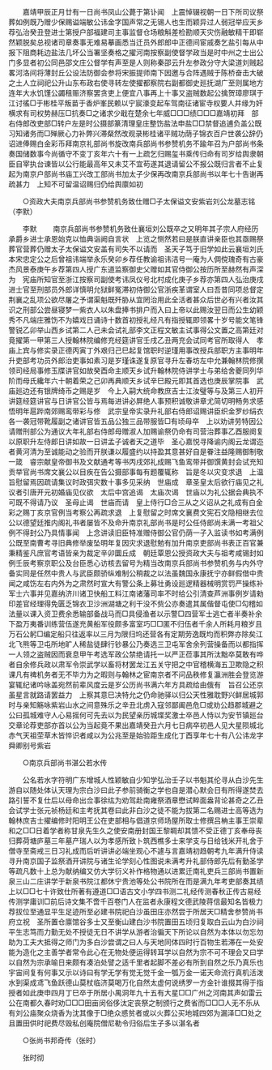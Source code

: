 <!-- { "loadSidebar": true } -->
　　嘉靖甲辰正月廿有一日尚书凤山公薨于第讣闻　上震悼辍视朝一日下所司议祭葬如例既乃赠少保赐谥端敏公讳金字国声常之无锡人也生而颖异过人弱冠举应天乡荐弘治癸丑登进士第授户部福建司主事监督仓场粮斛差检勘顺天灾伤融敏精干即崭然颖脱矣总视诸司章奏事无难易摹画悉当迁员外郎郎中正德间宦戚奏乞盐引每从中报下阻商耗边盐法几坏公当署坚奏格之擢河南按察副使督学政当是时中州之士出公门多显者初公同邑邵文庄公督学有声至是人则称秦邵云升左参政分守大梁道刘贼起畧河洛间将薄封丘公设法防御会参将宋振提师南下因邀与合阵遇贼于陈桥奋击大破之土人立祠祀公升山东布政右使寻转左使擢都察院右副都御史廵抚湖广至则属地方连年大水饥馑公蠲租赈济察罢贪吏上便宜八事再上十事又盗贼数起公擒贺璋廖琪于江讨徭□于彬桂平叛苗于香炉峯民赖以宁宸濠变起车驾南征诸宦寺权要人并缘为奸横求有司权势赫压□抗奏□之诸求少戢在楚余七年威□□□绩□□□嘉靖初拜　部右侍郎改吏部□转户左是时公摄部篆清理皇庄整饬盐法申盐□□禁督追逋负盖公既习知诸务而□殚厥心力补弊兴滞粲然改观录彬桂诸平贼功荫子锦衣百户世袭公辞仍诏进俸赐白金彩币拜南京礼部尚书旋改南兵部尚书参赞机务不踰年召为户部尚书条奏国储数事今尚循守不变丁亥年六十有一上疏乞归赐玺书乘传归命有司岁给舆隶朝臣自宰执台谏皆以公行能最高年又未艾不宜苟遂其退请留公不报公既归言者不止复起为南京户部尚书庙工兴改工部尚书加太子少保再改南京兵部尚书以年七十告谢再疏甚力　上知不可留温诏赐归仍给舆廪如初 

　　○资政大夫南京兵部尚书参赞机务致仕赠□子太保谥文安紫岩刘公龙墓志铭（李默） 

　　李默 
　　南京兵部尚书参赞机务致仕襄垣刘公既卒之又明年其子宗人府经历承爵乡进士承恩始克以恤典诣阙自言状　上览之恻然若曰是朕直讲亲臣也其亟赐祭葬官营葬仍赠太子太保谥文安盖有司失不以请而　圣天子笃于旧学如此云襄垣刘氏本宋忠定公之后曾祖讳端举永乐癸卯乡荐任教谕祖讳洁号一庵为人倜傥瑰奇有古豪杰风景泰庚午乡荐第四人授广东道监察御史父赠如其官侍御公按历所至赫然有声深为　宪庙所知官至浙江按察司副使考讳凤仪号北村成化庚子乡荐亦第四人弘治庚戌进士官至刑部员外郎详慎明允狱鲜冤滞初侍御公官浙疾革谓室人曰吾昔同项总督定荆襄之乱项公欲尽屠之予谓渠魁既歼胁从宜罔治用此全活者甚众后世必有兴者汝其识之刑部公尝昼寝梦一紫衣人以朱盘捧书排户而入曰上帝以此赐汝翌日而公生幼颖秀不凡端庄雅饬不为嬉戏日诵诗十数首初授礼经凡有指授辄即领畧十岁号能文笔锋警锐乙卯举山西乡试第二人己未会试礼部李文正程文敏主试事得公文置之高第廷对竟擢第一甲第三人授翰林院编修充经筵讲官壬戌乙丑两充会试同考官所取得人　孝庙上宾与修实录正德丙寅丁外艰归己巳起复馆职时逆瑾用事改授兵部职方主事明年升吏部考功员外郎治吏事如素习是岁瑾诛遂复原官寻升左春坊左中允兼翰林院修撰领司经局事修玉牒讲官如故癸酉命主顺天乡试升翰林院侍讲学士与弟给舍夔同列华阶而母氏纔年六十朝着荣之己卯再典顺天乡试辛巳殿元即其首选也庚辰掌院事　武庙廵边还有银牌绮币之赐是岁　今上入嗣大统命教庶吉士江汝璧等与及第三人初开讲筵经筵讲官与日讲官公皆与焉每进讲必屏绝人事预积诚敬讲章尤简切明畅务求感悟明年扈跸南郊赐鸾带彩与修　武宗皇帝实录升礼部右侍郎诏赐讲臣织金罗纱绢衣各一袭冠带靴履副之诸讲官皆五品公独三品带服皆□有顷母卒　上以劝讲劳特因公请赠刑部公为通议大年礼部右侍郎母赠淑人加赐谕祭仍命有司营治葬事乙酉服阕复以原职升左侍郎日讲如故一日讲孟子诚者天之道毕　圣心嘉悦寻降谕内阁云龙谓迩者黄河清为至诚能动之验而开朕谦以履盛约以持盈其意甚好自是眷注益隆赐御制敬一箴　睿宗献皇帝御书及文献通考等书丙戌郊礼成赐飞鱼鸾带并御馔黄封会试充知贡举官尚书席文襄公以目疾在告公摄部事每有题覆辄称　旨是冬以灾变求退　上温旨慰留焉因疏请集议时政弭灾数十事多见采纳　世庙成　章圣皇太后欲行庙见之礼议者引唐开元初婚庙见仪欲　太后中宫追谒　太庙次谒　世庙以为礼公据会典执不可既不得请乃议　圣母止谒　世庙而请　皇上侍行□合三从之义诏从之礼成有白金彩之赐丁亥京官例当考察公再疏求退　上复慰留之时席文襄费文宪石文隐相继去位公以德望廷推内阁礼书者屡皆不及命升南京礼部尚书是时公任侍郎尚未满一考祖父例不得封公乃具情事闻　上念讲读旧臣特准赠侍御公官仍荫一子入监读书如考满例公既至南曹考寻旧典修举废坠明年复因灾求退慰勉有加升南京吏部尚书表正百官兼秉精鉴凡庶官考语皆亲为裁定辛卯圜丘成　朝廷覃恩公授资政大夫与祖考咸锡封如例壬辰考察京职公及台臣悉心访核去留号为精当改南京兵部尚书参赞机务与内外守备实同是任然中贵人与武臣颇骄纵难制公稍裁之以法虽魏国永康抚宁亦鲜假借中贵闻之咸饬左右内外为之肃然时宣大有警公条上募壮勇设廵逻精器械明赏罚严操练补军士六事并见嘉纳济川诸卫快船工料江南诸藩司率不时给公引清查芦洲事例岁请勑印差官经理得免匮乏锦衣卫沙洲湖塘之利干没不赀公亦奏遣其属偕督屯使□勾稽如法量以课入资卫费余悉输部备战马而□具侵渔者以示警□四营军士逃亡者半奏补余下盈万夷番训练营伍遂充黄船军役颇多富室巧□□匿不归伍者千余人所耗月粮岁且万石公躬□编定船只往返率以三月为限归坞还营各有定期劳逸既均而积弊亦除矣江北飞熊等卫屯所地旷人稀盐徒肆行钞暴公乃奏选三卫屯军舍余列营操备而以都指挥一人领之盗贼因而衰息甲午考选军政公禁绝请托一以严正莅事其所汰黜卒莫敢有哗者自余修兵政以肃军令崇武学以畜将材罢龙江五关守把之中官稽横海五卫欺隐之积课凡有禆机务者无不毕力为之暇则与翰林之宦南京者不问品秩修复瀛洲胜会登览游宴辄纪诸吟咏盖宛然前辈风度云是岁公历尚书满六年方具疏给由俄有　旨召公还京虽星言就路请罢益力　上察其意巳决特允之仍命驰驿以归公天性雅耽野兴鲜居城郭时与亲知觞咏紫岩山水之间意殊乐之辛丑北虏入寇邻鄙阖邑危□或劝公趋郡城避之公曰孤城难守人心易摇何可先去以为民望亲历城堞奖激士卒邑人恃以为安节镇廵台交章论荐吏部亦首以公为当起竟不果出嘉靖癸丑六月七日病卒初邑人见大星陨城北赤气天祖茔草木皆悴识者咸以为公兆至是始验距生成化丁酉享年七十有八公讳龙字舜卿别号紫岩 

　　○南京兵部尚书湛公若水传 

　　公名若水字符明广东增城人性颖敏自少知学弘治壬子以书魁其伦寻从白沙先生游自以随处体认天理为宗白沙曰此子参前骑衡之学也自是潜心默会日有所得遂焚去路引誓不复仕后以母命出佥事徐纮为劝驾赴南雍祭酒章懋试睟面盎背论甚奇之乙丑会试学士张元祯杨廷和主考抚其卷曰此非白沙之徒不能为拔第二名赐进士高等选为翰林庶吉士擢编修时阳明王公在吏部相与倡道京师场屋所取士修撰吕柟主事王崇辈和之□□日着学者称甘泉先生久之使安南册封国王黎睭却其馈不受正德丁亥奉母丧归葬荷塘庐墓三年墓产瑞人以为孝感所致卜筑西樵多士来学支与日给钱米开礼舍于僧寺至斋戒三日习礼成而后听讲讲必端坐观心不遽与言嘉靖初趋朝考九年满升侍读寻升南京国子监祭酒开讲院与诸生论学刻心性图说未满考升礼部侍郎先后有勤圣学等疏凡数十上总为献纳编又仿大学衍义补作格物通以进累迁南礼吏兵三部尚书置新泉三山二庄讲学于新泉书院江都休宁贵池等处公书院所在而是满九年考吏部奏其绩　上以□□七十许致仕所著有遵道□□语古文小学四书测二礼经传测春秋正传古易经传测学庸训□前后诗文集不啻千百卷门人在监者永康程文德武陵蒋信最知名皆极力荐拔位至通显平生足迹所至必建书院祀白沙虽田庄亦然尝于所居天□精舍参赞尚书府立祝　圣所置仓廪馆谷多士又至衡山建白沙书院置田五顷归复取白云山为白沙祠平生志笃而力勤无处不授徒无日不讲学从游者治徧天下所论以自然为本体以勿忘勿助为工夫大抵得之师门为多白沙尝谓之曰人与天地同体四时行百物生若滞在一处安能为造化之主善学者常令此心在无物处便运得转耳学以自然为宗不可不理会又曰学以自然为宗承喻日来颇有凑泊处譬之适千里者起脚不差必有所到自然之乐乃真乐也宇宙间复有何事又示以诗曰有学无学有觉无觉千金一瓠万金一诺天命流行真机活泼水到渠成鸢飞鱼跃德山莫杖临济莫喝万化自然太虚何说绣罗一方金针谁掇其得于指授者如此庚申四月丁巳卒于所居小禺洞年九十五有大星□□广州之河南其声如雷云公在南都久春时劝□□□田亩闵俗侈汰定丧祭之制颁行之费省而□□□人无不乐从有刘公庙聚众烧香为沈其像于□绝众惑贫者或以火葬公买地城四郊为漏泽□□处之且置田供时祀费尽毁私创庵院僧尼勒令归俗后生子多以湛名者 

　　○张尚书邦奇传（张时） 

　　张时彻 
